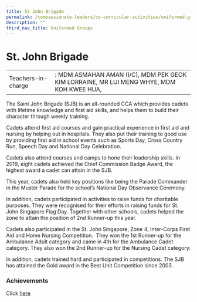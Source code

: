 ```yaml
---
title: St John Brigade
permalink: /compassionate-leaders/co-curricular-activities/uniformed-groups/st-john-brigade/
description: ""
third_nav_title: Uniformed Groups
---
```

# **St. John Brigade**

|  	|  	|
|---	|---	|
| Teachers-in-charge 	| : MDM ASMAHAN AMAN (I/C), MDM PEK GEOK KIM LORRAINE, MR LUI MENG WHYE, MDM KOH KWEE HUA,  	|

The Saint John Brigade (SJB) is an all-rounded CCA which provides cadets with lifetime knowledge and first aid skills, and helps them to build their character through weekly training.   

Cadets attend first aid courses and gain practical experience in first aid and nursing by helping out in hospitals. They also put their training to good use by providing first aid in school events such as Sports Day, Cross Country Run, Speech Day and National Day Celebration. 

Cadets also attend courses and camps to hone their leadership skills. In 2019, eight cadets achieved the Chief Commission Badge Award, the highest award a cadet can attain in the SJB. 

This year, cadets also held key positions like being the Parade Commander in the Muster Parade for the school’s National Day Observance Ceremony. 

In addition, cadets participated in activities to raise funds for charitable purposes. They were recognised for their efforts in raising funds for St. John Singapore Flag Day. Together with other schools, cadets helped the zone to attain the position of 2nd Runner-up this year.

Cadets also participated in the St. John Singapore, Zone 4, Inter-Corps First Aid and Home Nursing Competition.  They won the 1st Runner-up for the Ambulance Adult category and came in 4th for the Ambulance Cadet category. They also won the 2nd Runner-up for the Nursing Cadet category.

In addition, cadets trained hard and participated in competitions. The SJB has attained the Gold award in the Best Unit Competition since 2003. 



### Achievements

Click [here](https://chuachukangsec.moe.edu.sg/compassionate-leaders/cca-achievements)